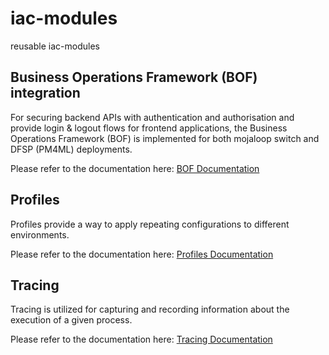 # iac-modules
reusable iac-modules

## Business Operations Framework (BOF) integration

For securing backend APIs with authentication and authorisation and provide login & logout flows for frontend applications, the Business Operations Framework (BOF) is implemented for both mojaloop switch and DFSP (PM4ML) deployments.

Please refer to the documentation here: [BOF Documentation](./docs/BOF.md)

## Profiles

Profiles provide a way to apply repeating configurations to different
environments.

Please refer to the documentation here: [Profiles Documentation](./docs/profiles.md)

## Tracing

Tracing is utilized for capturing and recording information about the execution of a given process.

Please refer to the documentation here: [Tracing Documentation](./docs/tracing.md)

